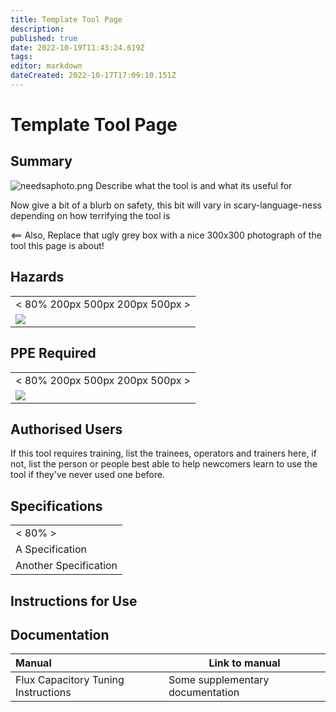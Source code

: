 ```yaml
---
title: Template Tool Page
description: 
published: true
date: 2022-10-19T11:43:24.619Z
tags: 
editor: markdown
dateCreated: 2022-10-17T17:09:10.151Z
---
```


# Template Tool Page

## Summary

<img src="/tools/toolphotos/needsaphoto.png" class="align-left" alt="needsaphoto.png" /> Describe what the tool is and what its useful for  
  
Now give a bit of a blurb on safety, this bit will vary in scary-language-ness depending on how terrifying the tool is  
  
\<== Also, Replace that ugly grey box with a nice 300x300 photograph of the tool this page is about!

## Hazards

|                                   |
|-----------------------------------|
| \< 80% 200px 500px 200px 500px \> |
| ![](/tools/hazards/generic.svg)   |

## PPE Required

|                                         |
|-----------------------------------------|
| \< 80% 200px 500px 200px 500px \>       |
| ![](/tools/protection/ppe_clothing.svg) |

## Authorised Users

If this tool requires training, list the trainees, operators and trainers here, if not, list the person or people best able to help newcomers learn to use the tool if they've never used one before.

## Specifications

|                       |
|-----------------------|
| \< 80% \>             |
| A Specification       |
| Another Specification |

## Instructions for Use

## Documentation

| Manual                              | Link to manual                   |
|:------------------------------------|----------------------------------|
| Flux Capacitory Tuning Instructions | Some supplementary documentation |
